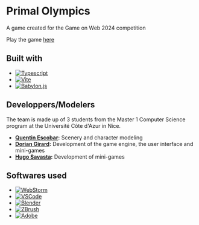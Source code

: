 # Primal Olympics
A game created for the Game on Web 2024 competition

Play the game [here](https://doori4n.itch.io/gamesonweb-2024)
  
## Built with
- [![Typescript](https://img.shields.io/badge/Typescript-blue?style=for-the-badge&logo=typescript&logoColor=white)](https://www.typescriptlang.org/)
- [![Vite](https://img.shields.io/badge/Vite-B73BFE?style=for-the-badge&logo=vite&logoColor=FFD62E)](https://vitejs.dev/)
- [![Babylon.js](https://img.shields.io/badge/Babylon.js-C64A44?style=for-the-badge)](https://www.babylonjs.com/)

## Developpers/Modelers
The team is made up of 3 students from the Master 1 Computer Science program at the Université Côte d'Azur in Nice.
- **[Quentin Escobar](https://github.com/Moustik06):** Scenery and character modeling
- **[Dorian Girard](https://github.com/Doori4N/):** Development of the game engine, the user interface and mini-games 
- **[Hugo Savasta](https://github.com/HugoSavasta):** Development of mini-games

## Softwares used
- [![WebStorm](https://img.shields.io/badge/WebStorm-0099FF?style=for-the-badge&logo=webstorm&logoColor=white)](https://www.jetbrains.com/fr-fr/webstorm/)
- [![VSCode](https://img.shields.io/badge/Visual%20Studio%20Code-0696EA?style=for-the-badge&logo=visualstudiocode&logoColor=white)](https://code.visualstudio.com/)
- [![Blender](https://img.shields.io/badge/Blender-FE8200?style=for-the-badge&logo=blender&logoColor=white)](https://www.blender.org)
- [![ZBrush](https://img.shields.io/badge/ZBrush-red?style=for-the-badge)]([https://www.blender.org](https://www.maxon.net/fr/zbrush))
- [![Adobe](https://img.shields.io/badge/Adobe-F44336?style=for-the-badge&logo=adobe&logoColor=white)](https://www.adobe.com/fr/)